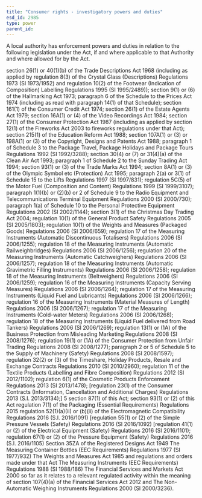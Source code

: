 ```yaml
---
title: "Consumer rights - investigatory powers and duties"
esd_id: 2985
type: power
parent_id:  
---
```


A local authority has enforcement powers and duties in relation to the following legislation under the Act, if and where applicable to that Authority and where allowed for by the Act.

section 26(1) or 40(1)(b) of the Trade Descriptions Act 1968 (including as applied by regulation 8(3) of the Crystal Glass (Descriptions) Regulations 1973 (SI 1973/1952) and regulation 10(2) of the Footwear (Indication of Composition) Labelling Regulations 1995 (SI 1995/2489));
section 9(1) or (6) of the Hallmarking Act 1973;
paragraph 6 of the Schedule to the Prices Act 1974 (including as read with paragraph 14(1) of that Schedule);
section 161(1) of the Consumer Credit Act 1974;
section 26(1) of the Estate Agents Act 1979;
section 16A(1) or (4) of the Video Recordings Act 1984;
section 27(1) of the Consumer Protection Act 1987 (including as applied by section 12(1) of the Fireworks Act 2003 to fireworks regulations under that Act);
section 215(1) of the Education Reform Act 1988;
section 107A(1) or (3) or 198A(1) or (3) of the Copyright, Designs and Patents Act 1988;
paragraph 1 of Schedule 3 to the Package Travel, Package Holidays and Package Tours Regulations 1992 (SI 1992/3288);
section 30(4) or (7) or 31(4)(a) of the Clean Air Act 1993;
paragraph 1 of Schedule 2 to the Sunday Trading Act 1994;
section 93(1) or (3) of the Trade Marks Act 1994;
section 8A(1) or (3) of the Olympic Symbol etc (Protection) Act 1995;
paragraph 2(a) or 3(1) of Schedule 15 to the Lifts Regulations 1997 (SI 1997/831);
regulation 5C(5) of the Motor Fuel (Composition and Content) Regulations 1999 (SI 1999/3107);
paragraph 1(1)(b) or (2)(b) or 2 of Schedule 9 to the Radio Equipment and Telecommunications Terminal Equipment Regulations 2000 (SI 2000/730);
paragraph 1(a) of Schedule 10 to the Personal Protective Equipment Regulations 2002 (SI 2002/1144);
section 3(1) of the Christmas Day Trading Act 2004;
regulation 10(1) of the General Product Safety Regulations 2005 (SI 2005/1803);
regulation 10(1) of the Weights and Measures (Packaged Goods) Regulations 2006 (SI 2006/659);
regulation 17 of the Measuring Instruments (Automatic Discontinuous Totalisers) Regulations 2006 (SI 2006/1255);
regulation 18 of the Measuring Instruments (Automatic Railweighbridges) Regulations 2006 (SI 2006/1256);
regulation 20 of the Measuring Instruments (Automatic Catchweighers) Regulations 2006 (SI 2006/1257);
regulation 18 of the Measuring Instruments (Automatic Gravimetric Filling Instruments) Regulations 2006 (SI 2006/1258);
regulation 18 of the Measuring Instruments (Beltweighers) Regulations 2006 (SI 2006/1259);
regulation 16 of the Measuring Instruments (Capacity Serving Measures) Regulations 2006 (SI 2006/1264);
regulation 17 of the Measuring Instruments (Liquid Fuel and Lubricants) Regulations 2006 (SI 2006/1266);
regulation 16 of the Measuring Instruments (Material Measures of Length) Regulations 2006 (SI 2006/1267);
regulation 17 of the Measuring Instruments (Cold-water Meters) Regulations 2006 (SI 2006/1268);
regulation 18 of the Measuring Instruments (Liquid Fuel delivered from Road Tankers) Regulations 2006 (SI 2006/1269);
regulation 13(1) or (1A) of the Business Protection from Misleading Marketing Regulations 2008 (SI 2008/1276);
regulation 19(1) or (1A) of the Consumer Protection from Unfair Trading Regulations 2008 (SI 2008/1277);
paragraph 2 or 5 of Schedule 5 to the Supply of Machinery (Safety) Regulations 2008 (SI 2008/1597);
regulation 32(2) or (3) of the Timeshare, Holiday Products, Resale and Exchange Contracts Regulations 2010 (SI 2010/2960);
regulation 11 of the Textile Products (Labelling and Fibre Composition) Regulations 2012 (SI 2012/1102);
regulation 6(1) of the Cosmetic Products Enforcement Regulations 2013 (SI 2013/1478);
[regulation 23(1) of the Consumer Contracts (Information, Cancellation and Additional Charges) Regulations 2013 (S.I. 2013/3134);] 5
section 87(1) of this Act;
section 93(1) or (2) of this Act
regulation 7(1) of the Packaging (Essential Requirements) Regulations 2015 
regulation 52(1)(a)(ii) or (b)(ii) of the Electromagnetic Compatibility Regulations 2016 (S.I. 2016/1091)
[regulation 55(1) or (2) of the Simple Pressure Vessels (Safety) Regulations 2016 (SI 2016/1092) 
[regulation 41(1) or (2) of the Electrical Equipment (Safety) Regulations 2016 (SI 2016/1101); 
regulation 67(1) or (2) of the Pressure Equipment (Safety) Regulations 2016 (S.I. 2016/1105)
Section 35ZA of the Registered Designs Act 1949
The Measuring Container Bottles (EEC Requirements) Regulations 1977 (SI 1977/932)
The Weights and Measures Act 1985 and regulations and orders made under that Act
The Measuring Instruments (EEC Requirements) Regulations 1988 (SI 1988/186)
The Financial Services and Markets Act 2000 so far as it relates to a relevant regulated activity within the meaning of section 107(4)(a) of the Financial Services Act 2012 and
The Non-Automatic Weighing Instruments Regulations 2000 (SI 2000/3236).

